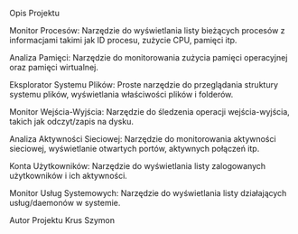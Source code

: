 Opis Projektu

Monitor Procesów: Narzędzie do wyświetlania listy bieżących procesów z informacjami takimi jak ID procesu, zużycie CPU, pamięci itp.

Analiza Pamięci: Narzędzie do monitorowania zużycia pamięci operacyjnej oraz pamięci wirtualnej.

Eksplorator Systemu Plików: Proste narzędzie do przeglądania struktury systemu plików, wyświetlania właściwości plików i folderów.

Monitor Wejścia-Wyjścia: Narzędzie do śledzenia operacji wejścia-wyjścia, takich jak odczyt/zapis na dysku.

Analiza Aktywności Sieciowej: Narzędzie do monitorowania aktywności sieciowej, wyświetlanie otwartych portów, aktywnych połączeń itp.

Konta Użytkowników: Narzędzie do wyświetlania listy zalogowanych użytkowników i ich aktywności.

Monitor Usług Systemowych: Narzędzie do wyświetlania listy działających usług/daemonów w systemie.

Autor Projektu Krus Szymon
